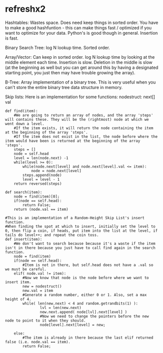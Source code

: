 refreshx2
=========
Hashtables:
    Wastes space.
    Does need keep things in sorted order.
    You have to make a good hashfuntion - this can make things fast / optimized if you want to optimize for your data. Python's is good though in general.
    Insertion is fast.

Binary Search Tree:
    log N lookup time.
    Sorted order.

Array/Vector:
    Can keep in sorted order.
    log N lookup time by looking at the middle element each time.
    Insertion is slow.
    Deletion in the middle is slow (at the beginning as well but you can get around this by having a designated starting point, you just then may have trouble growing the array).

B-Tree:
    Array implementation of a binary tree. This is very useful when you can't store the entire binary tree data structure in memory.



Skip lists: Here is an implementation for some functions:
    nodestruct:
        next[]
        val

    def find(item):
        #We are going to return an array of nodes, and the array 'steps' will contains these. They will be the (rightmost) node at which we went down a level.
        #If the item exists, it will return the node containing the item at the beginning of the array 'steps'.
        #If the item does not exist in the list, the node before where the item would have been is returned at the beginning of the array 'steps'.
        steps = []
        node = self.head
        level = len(node.next) -1
        while(level >= 0):
            while(node.next[level] and node.next[level].val <= item):
                node = node.next[level]
            steps.append(node)
            level = level - 1
        return reversed(steps)

    def search(item):
        node = find(item)[0];
        if(node == self.head):
            return False;
        return (node.val == item)

    #This is an implementation of a Random-Height Skip List's insert function.
    #When finding the spot at which to insert, initially set the level to 0, then flip a coin, if heads, put item into the list at the level, if tails do level++; and repeat the coin toss.
    def insert(item):
        #We don't want to search because because it's a waste if the item isn't in there because you just have to call find again in the search function.
        node = find(item)
        if(node == self.head):
            #Item is not in there, but self.head does not have a .val so we must be careful.
        elif( node.val != item):
            #Now we know that node is the node before where we want to insert item.
            new = nodestruct()
            new.val = item
            #Generate a random number, either 0 or 1. Also, set a max height of 4.
            while( len(new.next) < 4 and random.getrandbits(1) ):
                    lvl = len(new.next)
                    new.next.append( node[lvl].next[level] )
                    #Now we need to change the pointers before the new node to point to it when they should.
                    node[level].next[level] = new;
            
        else:
            #The item is already in there because the last elif returned false (i.e. node.val == item).
            return False;


